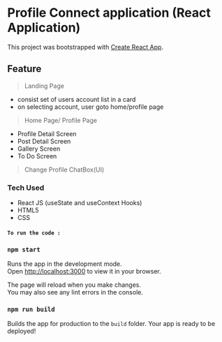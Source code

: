 # Profile Connect application (React Application)

This project was bootstrapped with [Create React App](https://github.com/facebook/create-react-app).

## Feature

> Landing Page 
* consist set of users account list in a card
* on selecting account, user goto home/profile page

> Home Page/ Profile Page
* Profile Detail Screen
* Post Detail Screen
* Gallery Screen
* To Do Screen

> Change Profile
> ChatBox(UI)

### Tech Used
* React JS (useState and useContext Hooks)
* HTML5
* CSS
#### `To run the code :`
### `npm start`

Runs the app in the development mode.\
Open [http://localhost:3000](http://localhost:3000) to view it in your browser.

The page will reload when you make changes.\
You may also see any lint errors in the console.


### `npm run build`

Builds the app for production to the `build` folder.
Your app is ready to be deployed!

